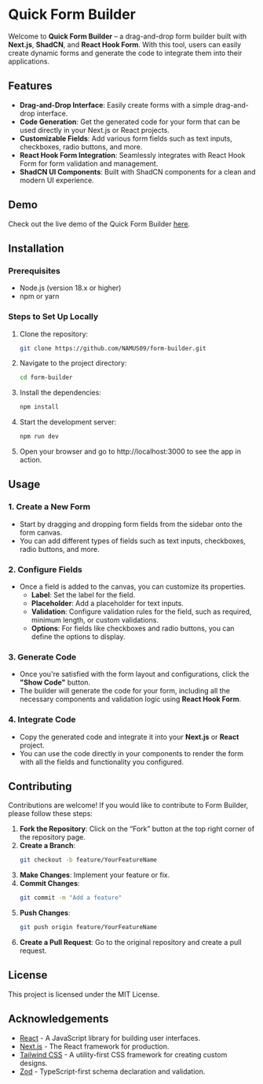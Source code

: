 # Quick Form Builder

Welcome to **Quick Form Builder** – a drag-and-drop form builder built with **Next.js**, **ShadCN**, and **React Hook Form**. With this tool, users can easily create dynamic forms and generate the code to integrate them into their applications.

## Features

- **Drag-and-Drop Interface**: Easily create forms with a simple drag-and-drop interface.
- **Code Generation**: Get the generated code for your form that can be used directly in your Next.js or React projects.
- **Customizable Fields**: Add various form fields such as text inputs, checkboxes, radio buttons, and more.
- **React Hook Form Integration**: Seamlessly integrates with React Hook Form for form validation and management.
- **ShadCN UI Components**: Built with ShadCN components for a clean and modern UI experience.

## Demo

Check out the live demo of the Quick Form Builder [here](https://quick-form-builder.vercel.app/).

## Installation

### Prerequisites

- Node.js (version 18.x or higher)
- npm or yarn

### Steps to Set Up Locally

1. Clone the repository:

   ```bash
   git clone https://github.com/NAMUS09/form-builder.git 
   ```
2. Navigate to the project directory:
    
    ```bash
    cd form-builder
    ```
3. Install the dependencies:
    
    ```bash
    npm install
    ```
4. Start the development server:
    
    ```bash
    npm run dev
    ```
5. Open your browser and go to http://localhost:3000 to see the app in action.



## Usage

### 1. Create a New Form
- Start by dragging and dropping form fields from the sidebar onto the form canvas. 
- You can add different types of fields such as text inputs, checkboxes, radio buttons, and more.

### 2. Configure Fields
- Once a field is added to the canvas, you can customize its properties.
  - **Label**: Set the label for the field.
  - **Placeholder**: Add a placeholder for text inputs.
  - **Validation**: Configure validation rules for the field, such as required, minimum length, or custom validations.
  - **Options**: For fields like checkboxes and radio buttons, you can define the options to display.

### 3. Generate Code
- Once you're satisfied with the form layout and configurations, click the **"Show Code"** button.
- The builder will generate the code for your form, including all the necessary components and validation logic using **React Hook Form**.

### 4. Integrate Code
- Copy the generated code and integrate it into your **Next.js** or **React** project.
- You can use the code directly in your components to render the form with all the fields and functionality you configured.


## Contributing

Contributions are welcome! If you would like to contribute to Form Builder, please follow these steps:

1. **Fork the Repository**: Click on the “Fork” button at the top right corner of the repository page.
2. **Create a Branch**: 
   ```bash
   git checkout -b feature/YourFeatureName
   ```
3. **Make Changes**: Implement your feature or fix.
4. **Commit Changes**: 
   ```bash
   git commit -m "Add a feature"
   ```
5. **Push Changes**: 
   ```bash
   git push origin feature/YourFeatureName
   ```
6. **Create a Pull Request**: Go to the original repository and create a pull request.

## License

This project is licensed under the MIT License.

## Acknowledgements

- [React](https://reactjs.org/) - A JavaScript library for building user interfaces.
- [Next.js](https://nextjs.org/) - The React framework for production.
- [Tailwind CSS](https://tailwindcss.com/) - A utility-first CSS framework for creating custom designs.
- [Zod](https://zod.dev/) - TypeScript-first schema declaration and validation.
  